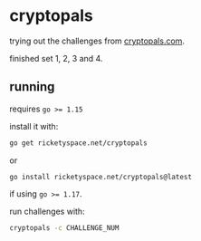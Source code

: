 # cryptopals

trying out the challenges from [cryptopals.com][cp].

finished set 1, 2, 3 and 4.

[cp]: https://cryptopals.com

## running

requires `go >= 1.15`

install it with:

```bash
go get ricketyspace.net/cryptopals
```

or

```
go install ricketyspace.net/cryptopals@latest
```

if using `go >= 1.17`.

run challenges with:

```bash
cryptopals -c CHALLENGE_NUM
```
